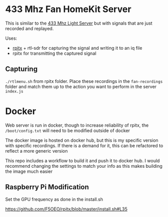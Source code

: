 # 433 Mhz Fan HomeKit Server

This is similar to the [433 Mhz Light Server](https://github.com/drakeapps/light-server) but with signals that are just recorded and replayed.

Uses:
* [rpitx](https://github.com/F5OEO/rpitx/) + rtl-sdr for capturing the signal and writing it to an iq file
* rpitx for transmitting the captured signal

## Capturing 

`./rtlmenu.sh` from rpitx folder. Place these recordings in the `fan-recordings` folder and match them up to the action you want to perform in the server `index.js`

# Docker

Web server is run in docker, though to increase reliability of rpitx, the `/boot/config.txt` will need to be modified outside of docker

The docker image is hosted on docker hub, but this is my specific version with specific recordings. If there is a demand for it, this can be refactored to reflect a more generic version

This repo includes a workflow to build it and push it to docker hub. I would recommend changing the settings to match your info as this makes building the image much easier

## Raspberry Pi Modification

Set the GPU frequency as done in the install.sh

https://github.com/F5OEO/rpitx/blob/master/install.sh#L35


